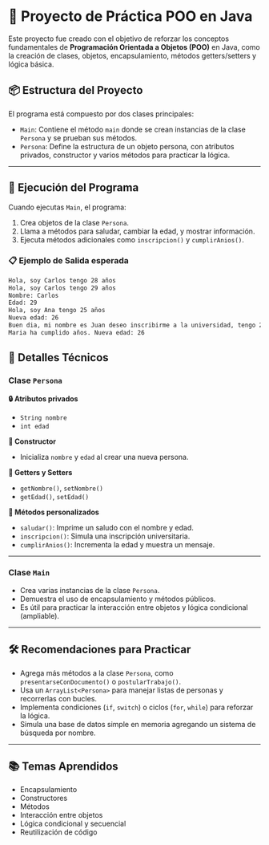 # 🧠 Proyecto de Práctica POO en Java

Este proyecto fue creado con el objetivo de reforzar los conceptos fundamentales de **Programación Orientada a Objetos (POO)** en Java, como la creación de clases, objetos, encapsulamiento, métodos getters/setters y lógica básica.

## 📦 Estructura del Proyecto

El programa está compuesto por dos clases principales:

- `Main`: Contiene el método `main` donde se crean instancias de la clase `Persona` y se prueban sus métodos.
- `Persona`: Define la estructura de un objeto persona, con atributos privados, constructor y varios métodos para practicar la lógica.

---

## 🚀 Ejecución del Programa

Cuando ejecutas `Main`, el programa:

1. Crea objetos de la clase `Persona`.
2. Llama a métodos para saludar, cambiar la edad, y mostrar información.
3. Ejecuta métodos adicionales como `inscripcion()` y `cumplirAnios()`.

### 📋 Ejemplo de Salida esperada

```bash
Hola, soy Carlos tengo 28 años
Hola, soy Carlos tengo 29 años
Nombre: Carlos
Edad: 29
Hola, soy Ana tengo 25 años
Nueva edad: 26
Buen dia, mi nombre es Juan deseo inscribirme a la universidad, tengo 25años
Maria ha cumplido años. Nueva edad: 26
```
## 🧩 Detalles Técnicos

### Clase `Persona`

**🔒 Atributos privados**

- `String nombre`
- `int edad`

**🧱 Constructor**

- Inicializa `nombre` y `edad` al crear una nueva persona.

**🔄 Getters y Setters**

- `getNombre()`, `setNombre()`
- `getEdad()`, `setEdad()`

**🔧 Métodos personalizados**

- `saludar()`: Imprime un saludo con el nombre y edad.
- `inscripcion()`: Simula una inscripción universitaria.
- `cumplirAnios()`: Incrementa la edad y muestra un mensaje.

---

### Clase `Main`

- Crea varias instancias de la clase `Persona`.
- Demuestra el uso de encapsulamiento y métodos públicos.
- Es útil para practicar la interacción entre objetos y lógica condicional (ampliable).

---

## 🛠️ Recomendaciones para Practicar

- Agrega más métodos a la clase `Persona`, como `presentarseConDocumento()` o `postularTrabajo()`.
- Usa un `ArrayList<Persona>` para manejar listas de personas y recorrerlas con bucles.
- Implementa condiciones (`if`, `switch`) o ciclos (`for`, `while`) para reforzar la lógica.
- Simula una base de datos simple en memoria agregando un sistema de búsqueda por nombre.

---

## 📚 Temas Aprendidos

- Encapsulamiento
- Constructores
- Métodos
- Interacción entre objetos
- Lógica condicional y secuencial
- Reutilización de código
